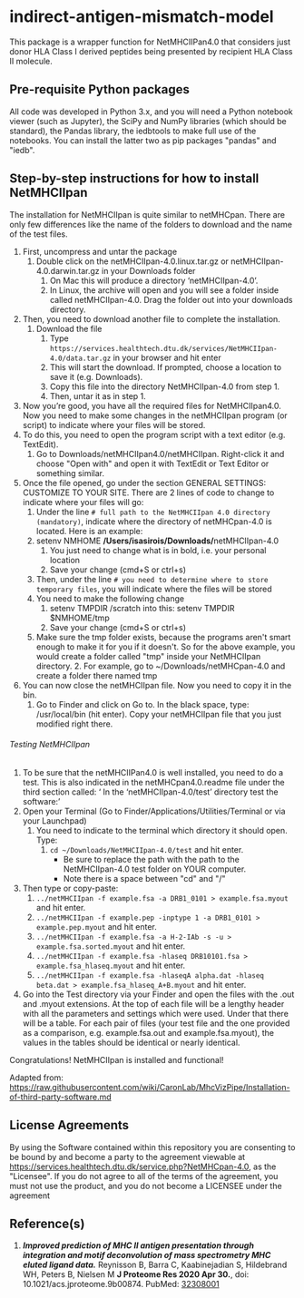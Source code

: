 # indirect-antigen-mismatch-model

This package is a wrapper function for NetMHCIIPan4.0 that considers just donor HLA Class I derived peptides being presented by recipient HLA Class II molecule.

## Pre-requisite Python packages

All code was developed in Python 3.x, and you will need a Python notebook viewer (such as Jupyter), the SciPy and NumPy libraries (which should be standard), the Pandas library, the iedbtools to make full use of the notebooks. You can install the latter two as pip packages "pandas" and "iedb".


## Step-by-step instructions for how to install NetMHCIIpan

The installation for NetMHCIIpan is quite similar to netMHCpan.  There are only few differences like the name of the
folders to download and the name of the test files.

1. First, uncompress and untar the package
    1. Double click on the netMHCIIpan-4.0.linux.tar.gz or netMHCIIpan-4.0.darwin.tar.gz in your Downloads folder
        1. On Mac this will produce a directory ‘netMHCIIpan-4.0’.
        2. In Linux, the archive will open and you will see a folder inside called netMHCIIpan-4.0. Drag the folder out
        into your downloads directory.
2. Then, you need to download another file to complete the installation.
    1. Download the file
        1. Type `https://services.healthtech.dtu.dk/services/NetMHCIIpan-4.0/data.tar.gz` in your browser and hit enter
        2. This will start the download. If prompted, choose a location to save it (e.g. Downloads).
        3. Copy this file into the directory NetMHCIIpan-4.0 from step 1.
        4. Then, untar it as in step 1.
3. Now you’re good, you have all the required files for NetMHCIIpan4.0. Now you need to make some changes in the
netMHCIIpan program (or script) to indicate where your files will be stored.
4. To do this, you need to open the program script with a text editor (e.g. TextEdit).
    1. Go to Downloads/netMHCIIpan4.0/netMHCIIpan. Right-click it and choose "Open with" and open it with TextEdit
    or Text Editor or something similar.
5. Once the file opened, go under the section GENERAL SETTINGS: CUSTOMIZE TO YOUR SITE. There are 2 lines of code
to change to indicate where your files will go:
    1. Under the line `# full path to the NetMHCIIpan 4.0 directory (mandatory)`, indicate where the directory of
    netMHCpan-4.0 is located. Here is an example:
    2. setenv  NMHOME   <b>/Users/isasirois/Downloads/</b>netMHCIIpan-4.0
        1. You just need to change what is in bold, i.e. your personal location
        2. Save your change (cmd+S or ctrl+s)
    3. Then, under the line `# you need to determine where to store temporary files`, you will indicate where the files
    will be stored
    4. You need to make the following change
        1. setenv  TMPDIR  /scratch
into this: setenv  TMPDIR  $NMHOME/tmp
        2. Save your change (cmd+S or ctrl+s)
    5. Make sure the tmp folder exists, because the programs aren't smart enough to make it for you if it doesn't.
    So for the above example, you would create a folder called "tmp" inside your NetMHCIIpan directory.
        2. For example, go to ~/Downloads/netMHCpan-4.0 and create a folder there named tmp
6. You can now close the netMHCIIpan file. Now you need to copy it in the bin.
    1. Go to Finder and click on Go to.  In the black space, type: /usr/local/bin (hit enter).
    Copy your netMHCIIpan file that you just modified right there.  

###### Testing NetMHCIIpan

1. To be sure that the netMHCIIPan4.0 is well installed, you need to do a test. This is also indicated in the netMHCpan4.0.readme file under the third section called: ‘ In the ‘netMHCIIpan-4.0/test’ directory test the software:’
2. Open your Terminal (Go to Finder/Applications/Utilities/Terminal or via your Launchpad)
    1. You need to indicate to the terminal which directory it should open.  Type:
        1. `cd ~/Downloads/NetMHCIIpan-4.0/test` and hit enter.
            - Be sure to replace the path with the path to the NetMHCIIpan-4.0 test folder on YOUR computer.
            - Note there is a space between "cd" and "/"
3. Then type or copy-paste:
    1. `../netMHCIIpan -f example.fsa -a DRB1_0101 > example.fsa.myout` and hit enter.
    1. `../netMHCIIpan -f example.pep -inptype 1 -a DRB1_0101 > example.pep.myout` and hit enter.
    1. `../netMHCIIpan -f example.fsa -a H-2-IAb -s -u > example.fsa.sorted.myout` and hit enter.
    1. `../netMHCIIpan -f example.fsa -hlaseq DRB10101.fsa > example.fsa_hlaseq.myout` and hit enter.
    1. `../netMHCIIpan -f example.fsa -hlaseqA alpha.dat -hlaseq beta.dat > example.fsa_hlaseq_A+B.myout` and hit enter.
4. Go into the Test directory via your Finder and open the files with the .out and .myout extensions. At the top of each
file will be a lengthy header with all the parameters and settings which were used. Under that there will be a table. For
each pair of files (your test file and the one provided as a comparison, e.g. example.fsa.out and example.fsa.myout), the
values in the tables should be identical or nearly identical.

Congratulations!  NetMHCIIpan is installed and functional!

Adapted from: https://raw.githubusercontent.com/wiki/CaronLab/MhcVizPipe/Installation-of-third-party-software.md

## License Agreements 
By using the Software contained within this repository you are consenting to be bound by and become a party to the agreement viewable at https://services.healthtech.dtu.dk/service.php?NetMHCpan-4.0, as the "Licensee". If you do not agree to all of the terms of the agreement, you must not use the product, and you do not become a LICENSEE under the agreement

## Reference(s)

1. ***Improved prediction of MHC II antigen presentation through integration and motif deconvolution of mass spectrometry MHC eluted ligand data.*** Reynisson B, Barra C, Kaabinejadian S, Hildebrand WH, Peters B, Nielsen M **J Proteome Res 2020 Apr 30.**, doi: 10.1021/acs.jproteome.9b00874. PubMed: [32308001](https://services.healthtech.dtu.dk/service.php?NetMHCIIpan-4.0)
